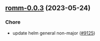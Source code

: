

## [romm-0.0.3](https://github.com/truecharts/charts/compare/romm-0.0.2...romm-0.0.3) (2023-05-24)

### Chore

- update helm general non-major ([#9125](https://github.com/truecharts/charts/issues/9125))
  
  
